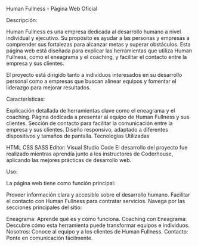 Human Fullness - Página Web Oficial

Descripción:

Human Fullness es una empresa dedicada al desarrollo humano a nivel individual y ejecutivo. Su propósito es ayudar a las personas y empresas a comprender sus fortalezas para alcanzar metas y superar obstáculos. Esta página web está diseñada para explicar las herramientas que utiliza Human Fullness, como el eneagrama y el coaching, y facilitar el contacto entre la empresa y sus clientes.

El proyecto está dirigido tanto a individuos interesados en su desarrollo personal como a empresas que buscan alinear equipos y fomentar el liderazgo para mejorar resultados.

Características:

Explicación detallada de herramientas clave como el eneagrama y el coaching.
Página dedicada a presentar al equipo de Human Fullness y sus clientes.
Sección de contacto para facilitar la comunicación entre la empresa y sus clientes.
Diseño responsivo, adaptado a diferentes dispositivos y tamaños de pantalla.
Tecnologías Utilizadas

HTML
CSS
SASS
Editor: Visual Studio Code
El desarrollo del proyecto fue realizado mientras aprendía junto a los instructores de Coderhouse, aplicando las mejores prácticas de desarrollo web.

Uso:

La página web tiene como función principal:

Proveer información clara y accesible sobre el desarrollo humano.
Facilitar el contacto con Human Fullness para contratar servicios.
Navega por las secciones principales del sitio:

Eneagrama: Aprende qué es y cómo funciona.
Coaching con Eneagrama: Descubre cómo esta herramienta puede transformar equipos e individuos.
Nosotros: Conoce al equipo y a los clientes de Human Fullness.
Contacto: Ponte en comunicación fácilmente.

